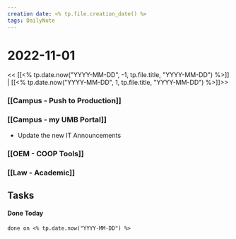 ```yaml
---
creation date: <% tp.file.creation_date() %>
tags: DailyNote 
---
```


# 2022-11-01


<< [[<% tp.date.now("YYYY-MM-DD", -1, tp.file.title, "YYYY-MM-DD") %>]] | [[<% tp.date.now("YYYY-MM-DD", 1, tp.file.title, "YYYY-MM-DD") %>]]>>

### [[Campus - Push to Production]]


### [[Campus - my UMB Portal]]
- Update the new IT Announcements

### [[OEM - COOP Tools]]



### [[Law - Academic]]


## Tasks


#### Done Today

```tasks
done on <% tp.date.now("YYYY-MM-DD") %>
```

